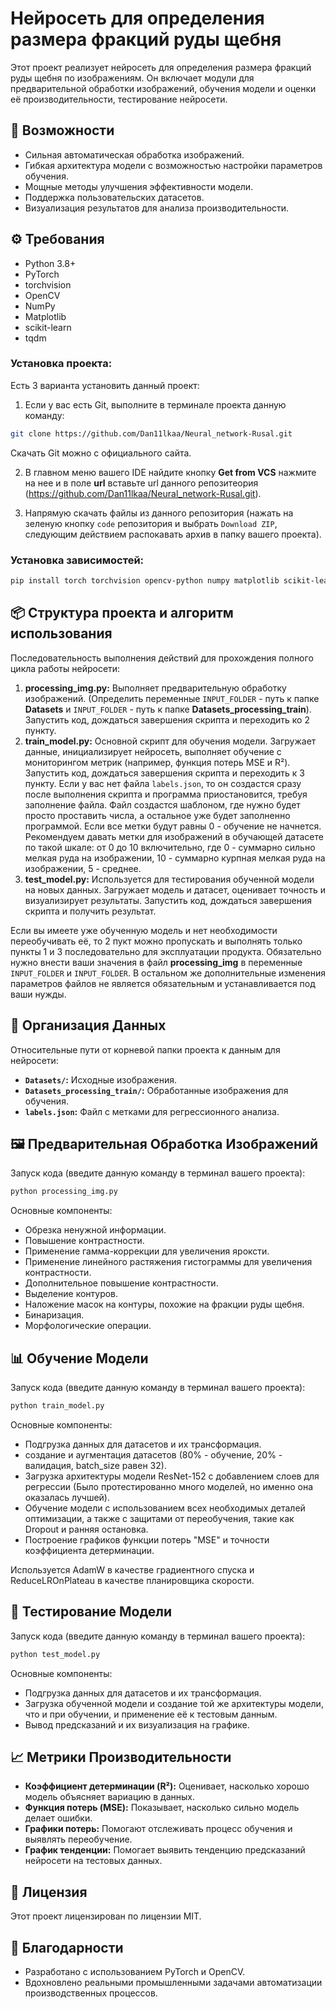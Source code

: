# Нейросеть для определения размера фракций руды щебня

Этот проект реализует нейросеть для определения размера фракций руды щебня по изображениям. Он включает модули для предварительной обработки изображений, обучения модели и оценки её производительности, тестирование нейросети.

## 🚀 Возможности

- Сильная автоматическая обработка изображений.
- Гибкая архитектура модели с возможностью настройки параметров обучения.
- Мощные методы улучшения эффективности модели.
- Поддержка пользовательских датасетов.
- Визуализация результатов для анализа производительности.

## ⚙️ Требования

- Python 3.8+
- PyTorch
- torchvision
- OpenCV
- NumPy
- Matplotlib
- scikit-learn
- tqdm


### Установка проекта:
Есть 3 варианта установить данный проект:

1) Если у вас есть Git, выполните в терминале проекта данную команду:
  ```bash
  git clone https://github.com/Dan11lkaa/Neural_network-Rusal.git
  ```
  Скачать Git можно с официального сайта.

2) В главном меню вашего IDE найдите кнопку **Get from VCS** нажмите на нее и в поле **url** вставьте url данного репозитеория (https://github.com/Dan11lkaa/Neural_network-Rusal.git).

3) Напрямую скачать файлы из данного репозитория (нажать на зеленую кнопку `code` репозитория и выбрать `Download ZIP`, следующим действием распокавать архив в папку вашего проекта).


### Установка зависимостей:

```bash
pip install torch torchvision opencv-python numpy matplotlib scikit-learn tqdm
```


## 📦 Структура проекта и алгоритм использования

Последовательность выполнения действий для прохождения полного цикла работы нейросети:

1) **processing_img.py:** Выполняет предварительную обработку изображений.
(Определить переменные `INPUT_FOLDER` - путь к папке **Datasets** и `INPUT_FOLDER` - путь к папке **Datasets_processing_train**). 
Запустить код, дождаться завершения скрипта и переходить ко 2 пункту.
2) **train_model.py:** Основной скрипт для обучения модели. Загружает данные, инициализирует нейросеть, выполняет обучение с мониторингом метрик (например, функция потерь MSE и R²).
Запустить код, дождаться завершения скрипта и переходить к 3 пункту. Если у вас нет файла `labels.json`, то он создастся сразу после выполнения скрипта и программа приостановится, требуя заполнение файла.
Файл создастся шаблоном, где нужно будет просто проставить числа, а остальное уже будет заполненно программой. Если все метки будут равны 0 - обучение не начнется.
Рекомендуем давать метки для изображений в обучающей датасете по такой шкале: от 0 до 10 включительно, где 0 - суммарно сильно мелкая руда на изображении, 10 - суммарно курпная мелкая руда на изображении, 5 - среднее.
4) **test_model.py:** Используется для тестирования обученной модели на новых данных. Загружает модель и датасет, оценивает точность и визуализирует результаты.
Запустить код, дождаться завершения скрипта и получить результат.

Если вы имеете уже обученную модель и нет необходимости переобучивать её, то 2 пукт можно пропускать и выполнять только пункты 1 и 3 последовательно для эксплуатации продукта.
Обязательно нужно внести ваши значения в файл **processing_img** в переменные `INPUT_FOLDER` и `INPUT_FOLDER`. В остальном же дополнительные изменения параметров файлов не является обязательным и устанавливается под ваши нужды.


## 📁 Организация Данных
Относительные пути от корневой папки проекта к данным для нейросети:

- **`Datasets/`:** Исходные изображения.
- **`Datasets_processing_train/`:** Обработанные изображения для обучения.
- **`labels.json`:** Файл с метками для регрессионного анализа.


## 🖼️ Предварительная Обработка Изображений

Запуск кода (введите данную команду в терминал вашего проекта):

```bash
python processing_img.py
```
Основные компоненты:
- Обрезка ненужной информации.
- Повышение контрастности.
- Применение гамма-коррекции для увеличения яроксти.
- Применение линейного растяжения гистограммы для увеличения контрастности.
- Дополнительное повышение контрастности.
- Выделение контуров.
- Наложение масок на контуры, похожие на фракции руды щебня.
- Бинаризация.
- Морфологические операции.

## 📊 Обучение Модели

Запуск кода (введите данную команду в терминал вашего проекта):

```bash
python train_model.py
```
Основные компоненты:
- Подгрузка данных для датасетов и их трансформация.
- создание и аугментация датасетов (80% - обучение, 20% - валидация, batch_size равен 32).
- Загрузка архитектуры модели ResNet-152 с добавлением слоев для регрессии
(Было протестированно много моделей, но именно она оказалась лучшей).
- Обучение модели с использованием всех необходимых деталей оптимизации, а также с защитами от переобучения, такие как Dropout и ранняя остановка.
- Построение графиков функции потерь "MSE" и точности коэффициента детерминации.

Используется AdamW в качестве градиентного спуска и ReduceLROnPlateau в качестве планировщика скорости.

## 🧪 Тестирование Модели

Запуск кода (введите данную команду в терминал вашего проекта):

```bash
python test_model.py
```
Основные компоненты:
- Подгрузка данных для датасетов и их трансформация.
- Загрузка обученной модели и создание той же архитектуры модели, что и при обучении, и применение её к тестовым данным.
- Вывод предсказаний и их визуализация на графике.

## 📈 Метрики Производительности

- **Коэффициент детерминации (R²):** Оценивает, насколько хорошо модель объясняет вариацию в данных.
- **Функция потерь (MSE):** Показывает, насколько сильно модель делает ошибки.
- **Графики потерь:** Помогают отслеживать процесс обучения и выявлять переобучение.
- **График тенденции:** Помогает выявить тенденцию предсказаний нейросети на тестовых данных.

## 📄 Лицензия

Этот проект лицензирован по лицензии MIT.

## 🙌 Благодарности

- Разработано с использованием PyTorch и OpenCV.
- Вдохновлено реальными промышленными задачами автоматизации производственных процессов.

